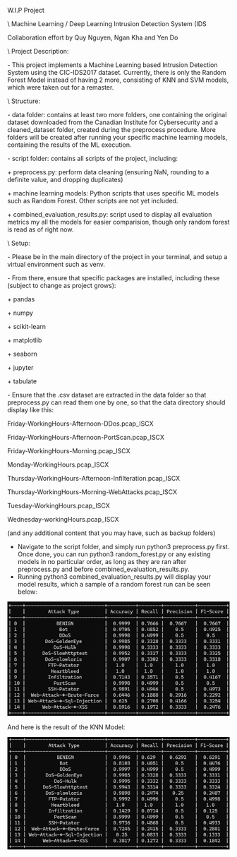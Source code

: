 W.I.P Project

\ Machine Learning / Deep Learning Intrusion Detection System (IDS



Collaboration effort by Quy Nguyen, Ngan Kha and Yen Do



\ Project Description:

\- This project implements a Machine Learning based Intrusion Detection System using the CIC-IDS2017 dataset. Currently, there is only the Random Forest Model instead of having 2 more, consisting of KNN and SVM models, which were taken out for a remaster.



\ Structure:

\- data folder: contains at least two more folders, one containing the original dataset downloaded from the Canadian Institute for Cybersecurity and a cleaned\_dataset folder, created during the preprocess procedure. More folders will be created after running your specific machine learning models, containing the results of the ML execution.

\- script folder: contains all scripts of the project, including:

\+ preprocess.py: perform data cleaning (ensuring NaN, rounding to a definite value, and dropping duplicates)

\+ machine learning models: Python scripts that uses specific ML models such as Random Forest. Other scripts are not yet included.

\+ combined\_evaluation\_results.py: script used to display all evaluation metrics my all the models for easier comparision, though only random forest is read as of right now.



\ Setup:

\- Please be in the main directory of the project in your terminal, and setup a virtual environment such as venv.

\- From there, ensure that specific packages are installed, including these (subject to change as project grows):

\+ pandas

\+ numpy

\+ scikit-learn

\+ matplotlib

\+ seaborn

\+ jupyter

\+ tabulate



\- Ensure that the .csv dataset are extracted in the data folder so that preprocess.py can read them one by one, so that the data directory should display like this:

Friday-WorkingHours-Afternoon-DDos.pcap\_ISCX

Friday-WorkingHours-Afternoon-PortScan.pcap\_ISCX

Friday-WorkingHours-Morning.pcap\_ISCX

Monday-WorkingHours.pcap\_ISCX

Thursday-WorkingHours-Afternoon-Infilteration.pcap\_ISCX

Thursday-WorkingHours-Morning-WebAttacks.pcap\_ISCX

Tuesday-WorkingHours.pcap\_ISCX

Wednesday-workingHours.pcap\_ISCX

(and any additional content that you may have, such as backup folders)


- Navigate to the script folder, and simply run python3 preprocess.py first. Once done, you can run python3 random_forest.py or any existing models in no particular order, as long as they are ran after preprocess.py and before combined_evaluation_results.py. 
- Running python3 combined_evaluation_results.py will display your model results, which a sample of a random forest run can be seen below:


![Evaluation Table](screenshots/random_forest_result.png)




And here is the result of the KNN Model:

![Evaluation Table](screenshots/knn_result.png)

